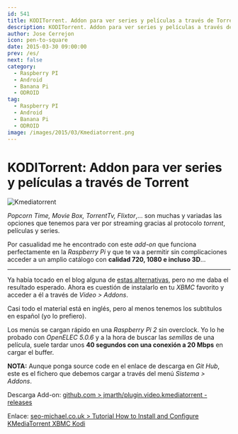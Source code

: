 ```yaml
---
id: 541
title: KODITorrent. Addon para ver series y películas a través de Torrent
description: KODITorrent. Addon para ver series y películas a través de Torrent
author: Jose Cerrejon
icon: pen-to-square
date: 2015-03-30 09:00:00
prev: /es/
next: false
category:
  - Raspberry PI
  - Android
  - Banana Pi
  - ODROID
tag:
  - Raspberry PI
  - Android
  - Banana Pi
  - ODROID
image: /images/2015/03/Kmediatorrent.png
---
```


# KODITorrent: Addon para ver series y películas a través de Torrent

![Kmediatorrent](/images/2015/03/Kmediatorrent.png)

*Popcorn Time, Movie Box, TorrentTv, Flixtor*,... son muchas y variadas las opciones que tenemos para ver por streaming gracias al protocolo *torrent*, películas y series.

Por casualidad me he encontrado con este *add-on* que funciona perfectamente en la *Raspberry Pi* y que te va a permitir sin complicaciones acceder a un amplio catálogo con **calidad 720, 1080 e incluso 3D**...

- - -
Ya había tocado en el blog alguna de [estas alternativas](/post.php?id=474), pero no me daba el resultado esperado. Ahora es cuestión de instalarlo en tu *XBMC* favorito y acceder a él a través de *Video > Addons*.

Casi todo el material está en inglés, pero al menos tenemos los subtítulos en español (yo lo prefiero).

Los menús se cargan rápido en una *Raspberry Pi 2* sin overclock. Yo lo he probado con *OpenELEC 5.0.6* y a la hora de buscar las *semillas* de una película, suele tardar unos **40 segundos con una conexión a 20 Mbps** en cargar el buffer.

**NOTA:** Aunque ponga source code en el enlace de descarga en *Git Hub*, este es el fichero que debemos cargar a través del menú *Sistema > Addons*.

Descarga Add-on: [github.com > jmarth/plugin.video.kmediatorrent - releases](https://github.com/jmarth/plugin.video.kmediatorrent/releases)

Enlace: [seo-michael.co.uk > Tutorial How to Install and Configure KMediaTorrent XBMC Kodi](https://seo-michael.co.uk/how-to-install-kmediatorrent-for-xbmc-kodi/)
